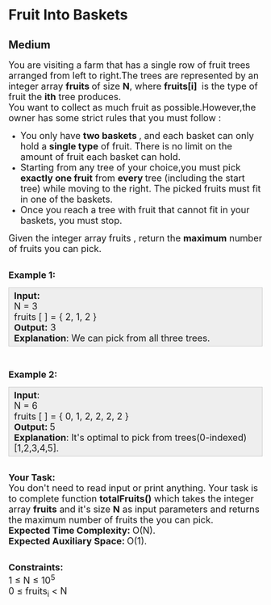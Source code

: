 # Fruit Into Baskets
## Medium
<div class="problems_problem_content__Xm_eO"><p><span style="font-size:18px">You are visiting a farm that has a single row of fruit trees arranged from left to right.The trees are represented by an integer array <strong>fruits </strong>of size <strong>N</strong>, where <strong>fruits[i] </strong>&nbsp;is the type of fruit the <strong>ith</strong> tree produces.<br>
You want to collect as much fruit as possible.However,the owner has some strict rules that you must follow :</span></p>

<ul>
	<li><span style="font-size:18px">You only have <strong>two baskets&nbsp;</strong>, and each basket can only hold a <strong>single type</strong> of fruit. There is no limit on the amount of fruit each basket can hold.</span></li>
	<li><span style="font-size:18px">Starting from any tree of your choice,you must pick <strong>exactly one fruit</strong> from <strong>every&nbsp;</strong>tree (including the start tree) while moving to the right. The picked fruits must fit in one of the baskets.</span></li>
	<li><span style="font-size:18px">Once you reach a tree with fruit that cannot fit in your baskets, you must stop.</span></li>
</ul>

<p><span style="font-size:18px">Given the integer array fruits , return the <strong>maximum</strong> number of fruits you can pick.</span></p>

<p><br>
<span style="font-size:18px"><strong>Example 1:</strong></span></p>

<div style="background:#eee;border:1px solid #ccc;padding:5px 10px;"><span style="font-size:18px"><strong>Input:</strong><br>
N = 3<br>
fruits [ ] = { 2, 1, 2 }<br>
<strong>Output:</strong> 3<br>
<strong>Explanation</strong>: We can pick from all three trees. </span></div>

<p>&nbsp;</p>

<p><span style="font-size:18px"><strong>Example 2:</strong></span></p>

<div style="background:#eee;border:1px solid #ccc;padding:5px 10px;"><span style="font-size:18px"><strong>Input</strong>:<br>
N = 6<br>
fruits [ ] = { 0, 1, 2, 2, 2, 2 }<br>
<strong>Output: </strong>5<br>
<strong>Explanation</strong>: It's optimal to pick from trees(0-indexed) [1,2,3,4,5].</span></div>

<p><br>
<span style="font-size:18px"><strong>Your Task:</strong><br>
You don't need to read input or print anything. Your task is to complete function <strong>totalFruits()</strong> which takes the integer array <strong>fruits</strong>&nbsp;and it's size <strong>N</strong> as input parameters and returns the maximum number of fruits the you can pick.</span><br>
<span style="font-size:18px"><strong>Expected Time Complexity:&nbsp;</strong>O(N).<br>
<strong>Expected Auxiliary Space:&nbsp;</strong>O(1).</span></p>

<p><br>
<span style="font-size:18px"><strong>Constraints:</strong></span><br>
<span style="font-size:18px">1 ≤ N ≤ 10<sup>5</sup><br>
0 ≤ fruits<sub>i</sub>&nbsp;&lt;&nbsp;N</span></p>
</div>